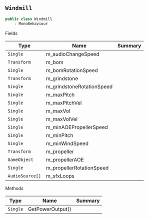 ## `Windmill`

```csharp
public class Windmill
    : MonoBehaviour

```

Fields

| Type | Name | Summary | 
| --- | --- | --- | 
| `Single` | m_audioChangeSpeed |  | 
| `Transform` | m_bom |  | 
| `Single` | m_bomRotationSpeed |  | 
| `Transform` | m_grindstone |  | 
| `Single` | m_grindstoneRotationSpeed |  | 
| `Single` | m_maxPitch |  | 
| `Single` | m_maxPitchVel |  | 
| `Single` | m_maxVol |  | 
| `Single` | m_maxVolVel |  | 
| `Single` | m_minAOEPropellerSpeed |  | 
| `Single` | m_minPitch |  | 
| `Single` | m_minWindSpeed |  | 
| `Transform` | m_propeller |  | 
| `GameObject` | m_propellerAOE |  | 
| `Single` | m_propellerRotationSpeed |  | 
| `AudioSource[]` | m_sfxLoops |  | 


Methods

| Type | Name | Summary | 
| --- | --- | --- | 
| `Single` | GetPowerOutput() |  | 



